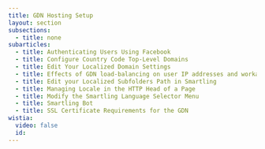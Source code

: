 ```yaml
---
title: GDN Hosting Setup
layout: section
subsections:
  - title: none
subarticles:
  - title: Authenticating Users Using Facebook
  - title: Configure Country Code Top-Level Domains
  - title: Edit Your Localized Domain Settings
  - title: Effects of GDN load-balancing on user IP addresses and workarounds
  - title: Edit your Localized Subfolders Path in Smartling
  - title: Managing Locale in the HTTP Head of a Page
  - title: Modify the Smartling Language Selector Menu
  - title: Smartling Bot
  - title: SSL Certificate Requirements for the GDN
wistia:
  video: false
  id:
---
```



